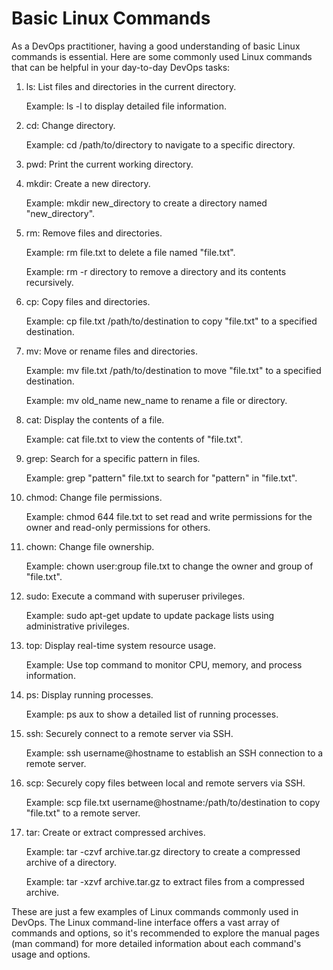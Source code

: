 # Basic Linux Commands
As a DevOps practitioner, having a good understanding of basic Linux commands is essential. Here are some commonly used Linux commands that can be helpful in your day-to-day DevOps tasks:

1.  ls: List files and directories in the current directory.

    Example: ls -l to display detailed file information.

2.  cd: Change directory.

    Example: cd /path/to/directory to navigate to a specific directory.
    
3.  pwd: Print the current working directory.

4.  mkdir: Create a new directory.
 
    Example: mkdir new_directory to create a directory named "new_directory".

5.  rm: Remove files and directories.

    Example: rm file.txt to delete a file named "file.txt".
    
    Example: rm -r directory to remove a directory and its contents recursively.

6.  cp: Copy files and directories.

    Example: cp file.txt /path/to/destination to copy "file.txt" to a specified destination.

7.  mv: Move or rename files and directories.

    Example: mv file.txt /path/to/destination to move "file.txt" to a specified destination.
    
    Example: mv old_name new_name to rename a file or directory.

8.  cat: Display the contents of a file.

    Example: cat file.txt to view the contents of "file.txt".

9.  grep: Search for a specific pattern in files.

    Example: grep "pattern" file.txt to search for "pattern" in "file.txt".

10.  chmod: Change file permissions.
 
     Example: chmod 644 file.txt to set read and write permissions for the owner and read-only permissions for others.

11.  chown: Change file ownership. 
 
     Example: chown user:group file.txt to change the owner and group of "file.txt".

12.  sudo: Execute a command with superuser privileges. 

     Example: sudo apt-get update to update package lists using administrative privileges.

13.  top: Display real-time system resource usage.

     Example: Use top command to monitor CPU, memory, and process information.

14.  ps: Display running processes.

     Example: ps aux to show a detailed list of running processes.

15.  ssh: Securely connect to a remote server via SSH.

     Example: ssh username@hostname to establish an SSH connection to a remote server.

16.  scp: Securely copy files between local and remote servers via SSH.

     Example: scp file.txt username@hostname:/path/to/destination to copy "file.txt" to a remote server.

17.  tar: Create or extract compressed archives.

     Example: tar -czvf archive.tar.gz directory to create a compressed archive of a directory.
     
     Example: tar -xzvf archive.tar.gz to extract files from a compressed archive.

These are just a few examples of Linux commands commonly used in DevOps. The Linux command-line interface offers a vast array of commands and options, so it's recommended to explore the manual pages (man command) for more detailed information about each command's usage and options.
